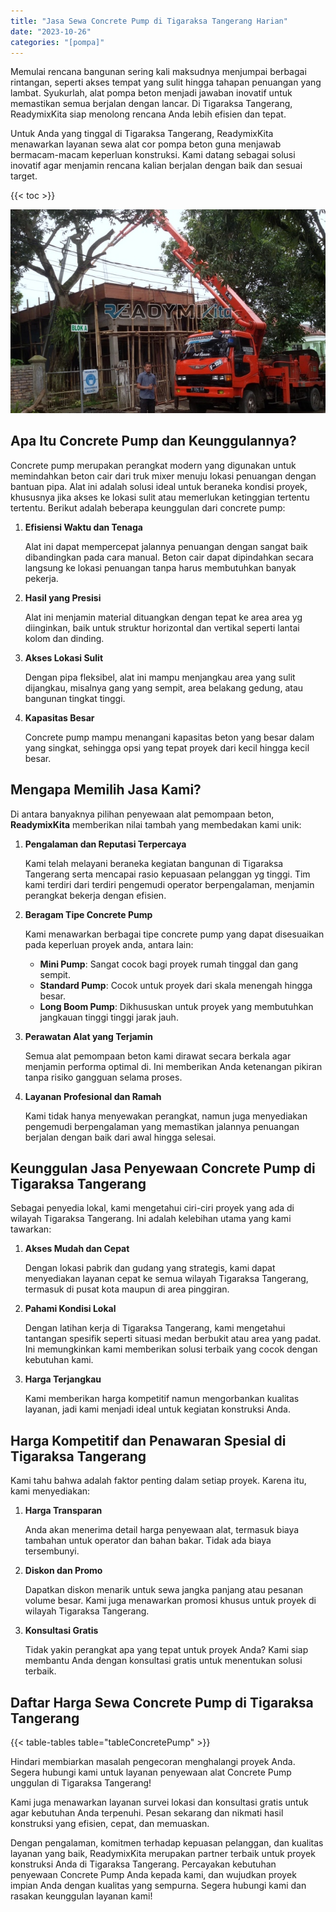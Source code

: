 ```yaml
---
title: "Jasa Sewa Concrete Pump di Tigaraksa Tangerang Harian"
date: "2023-10-26"
categories: "[pompa]"
---
```


Memulai rencana bangunan sering kali maksudnya menjumpai berbagai rintangan, seperti akses tempat yang sulit hingga tahapan penuangan yang lambat. Syukurlah, alat pompa beton menjadi jawaban inovatif untuk memastikan semua berjalan dengan lancar. Di Tigaraksa Tangerang, ReadymixKita siap menolong rencana Anda lebih efisien dan tepat.

Untuk Anda yang tinggal di Tigaraksa Tangerang, ReadymixKita menawarkan layanan sewa alat cor pompa beton guna menjawab bermacam-macam keperluan konstruksi. Kami datang sebagai solusi inovatif agar menjamin rencana kalian berjalan dengan baik dan sesuai target.

{{< toc >}}

![Jasa Sewa Concrete Pump di Tigaraksa Tangerang Harian](/images/pompa/sewa-pompa-17.jpg)

## Apa Itu Concrete Pump dan Keunggulannya?

Concrete pump merupakan perangkat modern yang digunakan untuk memindahkan beton cair dari truk mixer menuju lokasi penuangan dengan bantuan pipa. Alat ini adalah solusi ideal untuk beraneka kondisi proyek, khususnya jika akses ke lokasi sulit atau memerlukan ketinggian tertentu tertentu. Berikut adalah beberapa keunggulan dari concrete pump:

1. **Efisiensi Waktu dan Tenaga**

   Alat ini dapat mempercepat jalannya penuangan dengan sangat baik dibandingkan pada cara manual. Beton cair dapat dipindahkan secara langsung ke lokasi penuangan tanpa harus membutuhkan banyak pekerja.

2. **Hasil yang Presisi**

   Alat ini menjamin material dituangkan dengan tepat ke area area yg diinginkan, baik untuk struktur horizontal dan vertikal seperti lantai kolom dan dinding.

3. **Akses Lokasi Sulit**

   Dengan pipa fleksibel, alat ini mampu menjangkau area yang sulit dijangkau, misalnya gang yang sempit, area belakang gedung, atau bangunan tingkat tinggi.

4. **Kapasitas Besar**

   Concrete pump mampu menangani kapasitas beton yang besar dalam yang singkat, sehingga opsi yang tepat proyek dari kecil hingga kecil besar.

## Mengapa Memilih Jasa Kami?

Di antara banyaknya pilihan penyewaan alat pemompaan beton, **ReadymixKita** memberikan nilai tambah yang membedakan kami unik:

1. **Pengalaman dan Reputasi Terpercaya**

   Kami telah melayani beraneka kegiatan bangunan di Tigaraksa Tangerang serta mencapai rasio kepuasaan pelanggan yg tinggi. Tim kami terdiri dari terdiri pengemudi operator berpengalaman, menjamin perangkat bekerja dengan efisien.

2. **Beragam Tipe Concrete Pump**

   Kami menawarkan berbagai tipe concrete pump yang dapat disesuaikan pada keperluan proyek anda, antara lain:
   - **Mini Pump**: Sangat cocok bagi proyek rumah tinggal dan gang sempit.
   - **Standard Pump**: Cocok untuk proyek dari skala menengah hingga besar.
   - **Long Boom Pump**: Dikhususkan untuk proyek yang membutuhkan jangkauan tinggi tinggi jarak jauh.

3. **Perawatan Alat yang Terjamin**

   Semua alat pemompaan beton kami dirawat secara berkala agar menjamin performa optimal di. Ini memberikan Anda ketenangan pikiran tanpa risiko gangguan selama proses.

4. **Layanan Profesional dan Ramah**

   Kami tidak hanya menyewakan perangkat, namun juga menyediakan pengemudi berpengalaman yang memastikan jalannya penuangan berjalan dengan baik dari awal hingga selesai.

## Keunggulan Jasa Penyewaan Concrete Pump di Tigaraksa Tangerang

Sebagai penyedia lokal, kami mengetahui ciri-ciri proyek yang ada di wilayah Tigaraksa Tangerang. Ini adalah kelebihan utama yang kami tawarkan:

1. **Akses Mudah dan Cepat**

   Dengan lokasi pabrik dan gudang yang strategis, kami dapat menyediakan layanan cepat ke semua wilayah Tigaraksa Tangerang, termasuk di pusat kota maupun di area pinggiran.

2. **Pahami Kondisi Lokal**

   Dengan latihan kerja di Tigaraksa Tangerang, kami mengetahui tantangan spesifik seperti situasi medan berbukit atau area yang padat. Ini memungkinkan kami memberikan solusi terbaik yang cocok dengan kebutuhan kami.

3. **Harga Terjangkau**

   Kami memberikan harga kompetitif namun mengorbankan kualitas layanan, jadi kami menjadi ideal untuk kegiatan konstruksi Anda.

## Harga Kompetitif dan Penawaran Spesial di Tigaraksa Tangerang

Kami tahu bahwa adalah faktor penting dalam setiap proyek. Karena itu, kami menyediakan:

1. **Harga Transparan**

   Anda akan menerima detail harga penyewaan alat, termasuk biaya tambahan untuk operator dan bahan bakar. Tidak ada biaya tersembunyi.

2. **Diskon dan Promo**

   Dapatkan diskon menarik untuk sewa jangka panjang atau pesanan volume besar. Kami juga menawarkan promosi khusus untuk proyek di wilayah Tigaraksa Tangerang.

3. **Konsultasi Gratis**

   Tidak yakin perangkat apa yang tepat untuk proyek Anda? Kami siap membantu Anda dengan konsultasi gratis untuk menentukan solusi terbaik.

## Daftar Harga Sewa Concrete Pump di Tigaraksa Tangerang

{{< table-tables table="tableConcretePump" >}}

Hindari membiarkan masalah pengecoran menghalangi proyek Anda. Segera hubungi kami untuk layanan penyewaan alat Concrete Pump unggulan di Tigaraksa Tangerang!

Kami juga menawarkan layanan survei lokasi dan konsultasi gratis untuk agar kebutuhan Anda terpenuhi. Pesan sekarang dan nikmati hasil konstruksi yang efisien, cepat, dan memuaskan.

Dengan pengalaman, komitmen terhadap kepuasan pelanggan, dan kualitas layanan yang baik, ReadymixKita merupakan partner terbaik untuk proyek konstruksi Anda di Tigaraksa Tangerang. Percayakan kebutuhan penyewaan Concrete Pump Anda kepada kami, dan wujudkan proyek impian Anda dengan kualitas yang sempurna. Segera hubungi kami dan rasakan keunggulan layanan kami!